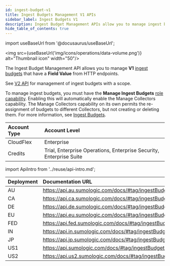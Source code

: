 ```yaml
---
id: ingest-budget-v1
title: Ingest Budgets Management V1 APIs
sidebar_label: Ingest Budgets V1
description: Ingest Budget Management APIs allow you to manage ingest budgets from HTTP endpoints.
hide_table_of_contents: true
---
```


import useBaseUrl from '@docusaurus/useBaseUrl';

<img src={useBaseUrl('img/icons/operations/data-volume.png')} alt="Thumbnail icon" width="50"/>

The Ingest Budget Management API allows you to manage **V1** [ingest budgets](/docs/manage/ingestion-volume/ingest-budgets) that have a **Field Value** from HTTP endpoints.

See [V2 API](/docs/api/ingest-budget-v2) for management of ingest budgets with a scope.

To manage ingest budgets, you must have the **Manage Ingest Budgets** [role capability](/docs/manage/users-roles/roles/role-capabilities). Enabling this will automatically enable the Manage Collectors capability. The Manage Collectors capability on its own permits the re-assignment of budgets to different Collectors, but not creating or deleting them. For more information, see [Ingest Budgets](/docs/manage/ingestion-volume/ingest-budgets).

| Account Type | Account Level          |
|:--------------|:--------------|
| CloudFlex    | Enterprise      |
| Credits      | Trial, Enterprise Operations, Enterprise Security, Enterprise Suite |

import ApiIntro from '../reuse/api-intro.md';

<ApiIntro/>

| Deployment | Documentation URL                                                |
|:------------|:-------------------------------------|
| AU         | https://api.au.sumologic.com/docs/#tag/ingestBudgetManagementV1  |
| CA         | https://api.ca.sumologic.com/docs/#tag/ingestBudgetManagementV1  |
| DE         | https://api.de.sumologic.com/docs/#tag/ingestBudgetManagementV1  |
| EU         | https://api.eu.sumologic.com/docs/#tag/ingestBudgetManagementV1  |
| FED        | https://api.fed.sumologic.com/docs/#tag/ingestBudgetManagementV1 |
| IN         | https://api.in.sumologic.com/docs/#tag/ingestBudgetManagementV1  |
| JP         | https://api.jp.sumologic.com/docs/#tag/ingestBudgetManagementV1  |
| US1        | https://api.sumologic.com/docs/#tag/ingestBudgetManagementV1     |
| US2        | https://api.us2.sumologic.com/docs/#tag/ingestBudgetManagementV1 |
